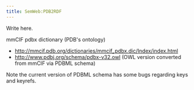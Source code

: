 ```yaml
---
title: SemWeb:PDB2RDF
---
```


Write here.

mmCIF pdbx dictionary (PDB's ontology)

-   <http://mmcif.pdb.org/dictionaries/mmcif_pdbx.dic/Index/index.html>
-   <http://www.pdbj.org/schema/pdbx-v32.owl> (OWL version converted
    from mmCIF via PDBML schema)

Note the current version of PDBML schema has some bugs regarding keys
and keyrefs.
